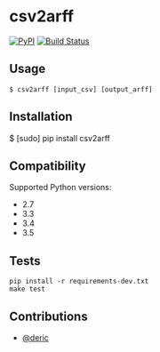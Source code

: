 # csv2arff
[![PyPI](https://img.shields.io/pypi/v/csv2arff.svg)](https://pypi.python.org/pypi/csv2arff/1.8) [![Build Status](https://travis-ci.org/ugursogukpinar/csv2arff.svg?branch=master)](https://travis-ci.org/ugursogukpinar/csv2arff)

## Usage

    $ csv2arff [input_csv] [output_arff]

## Installation


  $ [sudo] pip install csv2arff


## Compatibility

Supported Python versions:

  - 2.7
  - 3.3
  - 3.4
  - 3.5

## Tests

    pip install -r requirements-dev.txt
    make test

## Contributions

* [@deric](https://github.com/deric)
